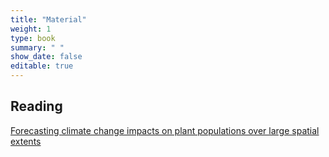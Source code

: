 ```yaml
---
title: "Material"
weight: 1
type: book
summary: " "
show_date: false
editable: true
---
```


## Reading

[Forecasting climate change impacts on plant populations over large spatial extents](https://doi.org/10.1002/ecs2.1525)